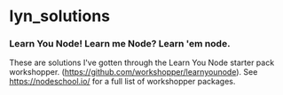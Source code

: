 # lyn_solutions
### Learn You Node! Learn me Node? Learn 'em node.
These are solutions I've gotten through the Learn You Node starter pack workshopper.
(https://github.com/workshopper/learnyounode).
See https://nodeschool.io/ for a full list of workshopper packages. 

